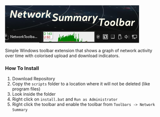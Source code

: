 ![Netowrk Summary Toolbar](./Example/Example.png)

Simple Windows toolbar extension that shows a graph of network activity over time with colorised upload and download indicators.

### How To Install
1. Download Repository
2. Copy the `scripts` folder to a location where it will not be deleted (like program files)
3. Look inside the folder
4. Right click on `install.bat` and `Run as Administrator`
5. Right click the toolbar and enable the toolbar from `Toolbars -> Network Summary`
